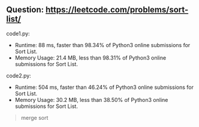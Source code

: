 ## Question: https://leetcode.com/problems/sort-list/

code1.py:
* Runtime: 88 ms, faster than 98.34% of Python3 online submissions for Sort List.
* Memory Usage: 21.4 MB, less than 98.31% of Python3 online submissions for Sort List.

code2.py:
* Runtime: 504 ms, faster than 46.24% of Python3 online submissions for Sort List.
* Memory Usage: 30.2 MB, less than 38.50% of Python3 online submissions for Sort List.
> merge sort